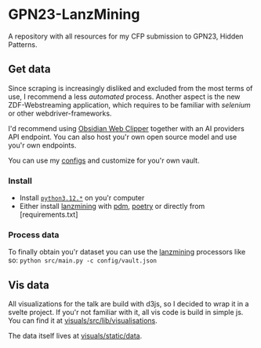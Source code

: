# GPN23-LanzMining

A repository with all resources for my CFP submission to GPN23, Hidden Patterns. 

## Get data

Since scraping is increasingly disliked and excluded from the most terms of use, 
I recommend a less _automated_ process. Another aspect is the new ZDF-Webstreaming
application, which requires to be familiar with _selenium_ or other 
webdriver-frameworks.

I'd recommend using [Obsidian Web Clipper](https://obsidian.md/clipper) together 
with an AI providers API endpoint. You can also host you'r own open source model
and use you'r own endpoints.

You can use my [configs](configs/) and customize for you'r own vault.

### Install

* Install [`python3.12.*`](https://www.python.org/downloads/release/python-31210/) on you'r computer
* Either install [lanzmining](lanzmining/) with [pdm](https://pdm-project.org/latest/), [poetry](https://python-poetry.org) or directly from [requirements.txt]

### Process data

To finally obtain you'r dataset you can use the [lanzmining](lanzmining/) 
processors like so: `python src/main.py -c config/vault.json`

## Vis data

All visualizations for the talk are build with d3js, so I decided to wrap it in a
svelte project. If you'r not familiar with it, all vis code is build in simple js.
You can find it at [visuals/src/lib/visualisations](visuals/src/lib/visualisations).

The data itself lives at [visuals/static/data](visuals/static/data).

